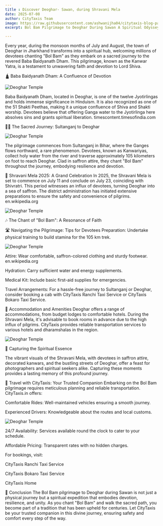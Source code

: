 ```yaml
---
title : Discover Deoghar- Sawan, during Shravani Mela
date: 2025-07-08  
author: CityTaxis Team  
image: https://raw.githubusercontent.com/ashwanijha04/citytaxis-blog-page/main/images/deoghar-shravan-jharkhand.jpg
excerpt: Bol Bam Pilgrimage to Deoghar During Sawan A Spiritual Odyssey 

---
```


Every year, during the monsoon months of July and August, the town of Deoghar in Jharkhand transforms into a spiritual hub, welcoming millions of devotees chanting "Bol Bam" as they embark on a sacred journey to the revered Baba Baidyanath Dham. This pilgrimage, known as the Kanwar Yatra, is a testament to unwavering faith and devotion to Lord Shiva.

🛕 Baba Baidyanath Dham: A Confluence of Devotion

![Deoghar Temple](https://raw.githubusercontent.com/ashwanijha04/citytaxis-blog-page/main/images/sawan2.jpg)

Baba Baidyanath Dham, located in Deoghar, is one of the twelve Jyotirlingas and holds immense significance in Hinduism. It is also recognized as one of the 51 Shakti Peethas, making it a unique confluence of Shiva and Shakti worship. Devotees believe that offering Ganga water to the Jyotirlinga here absolves sins and grants spiritual liberation. 
timescontent.timesofindia.com

🚶‍♂️ The Sacred Journey: Sultanganj to Deoghar

![Deoghar Temple](https://raw.githubusercontent.com/ashwanijha04/citytaxis-blog-page/main/images/sawan3.jpg)

The pilgrimage commences from Sultanganj in Bihar, where the Ganges flows northward, a rare phenomenon. Devotees, known as Kanwariyas, collect holy water from the river and traverse approximately 105 kilometers on foot to reach Deoghar. Clad in saffron attire, they chant "Bol Bam" throughout the journey, embodying resilience and devotion. 

📅 Shravani Mela 2025: A Grand Celebration
In 2025, the Shravani Mela is set to commence on July 11 and conclude on July 23, coinciding with Shivratri. This period witnesses an influx of devotees, turning Deoghar into a sea of saffron. The district administration has initiated extensive preparations to ensure the safety and convenience of pilgrims. 
en.wikipedia.org

![Deoghar Temple](https://raw.githubusercontent.com/ashwanijha04/citytaxis-blog-page/main/images/sawan4.jpg)

🎶 The Chant of "Bol Bam": A Resonance of Faith


🛣️ Navigating the Pilgrimage: Tips for Devotees
Preparation: Undertake physical training to build stamina for the 105 km trek.

![Deoghar Temple](https://raw.githubusercontent.com/ashwanijha04/citytaxis-blog-page/main/images/sawan5.jpg)

Attire: Wear comfortable, saffron-colored clothing and sturdy footwear.
en.wikipedia.org

Hydration: Carry sufficient water and energy supplements.

Medical Kit: Include basic first-aid supplies for emergencies.

Travel Arrangements: For a hassle-free journey to Sultanganj or Deoghar, consider booking a cab with CityTaxis Ranchi Taxi Service or CityTaxis Bokaro Taxi Service.

🏨 Accommodation and Amenities
Deoghar offers a range of accommodations, from budget lodges to comfortable hotels. During the Shravani Mela, it's advisable to book rooms in advance due to the high influx of pilgrims. CityTaxis provides reliable transportation services to various hotels and dharamshalas in the region.

![Deoghar Temple](https://raw.githubusercontent.com/ashwanijha04/citytaxis-blog-page/main/images/sawan6.jpg)

📸 Capturing the Spiritual Essence


The vibrant visuals of the Shravani Mela, with devotees in saffron attire, decorated kanwars, and the bustling streets of Deoghar, offer a feast for photographers and spiritual seekers alike. Capturing these moments provides a lasting memory of this profound journey.

🚖 Travel with CityTaxis: Your Trusted Companion
Embarking on the Bol Bam pilgrimage requires meticulous planning and reliable transportation. CityTaxis.in offers:

Comfortable Rides: Well-maintained vehicles ensuring a smooth journey.

Experienced Drivers: Knowledgeable about the routes and local customs.

![Deoghar Temple](https://raw.githubusercontent.com/ashwanijha04/citytaxis-blog-page/main/images/sawan7.jpg)

24/7 Availability: Services available round the clock to cater to your schedule.

Affordable Pricing: Transparent rates with no hidden charges.

For bookings, visit:

CityTaxis Ranchi Taxi Service

CityTaxis Bokaro Taxi Service

CityTaxis Home

🙏 Conclusion
The Bol Bam pilgrimage to Deoghar during Sawan is not just a physical journey but a spiritual expedition that embodies devotion, resilience, and unity. As you chant "Bol Bam" and walk the sacred path, you become part of a tradition that has been upheld for centuries. Let CityTaxis be your trusted companion in this divine journey, ensuring safety and comfort every step of the way.
